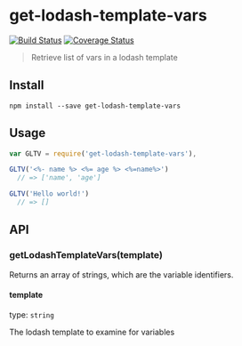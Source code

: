 # get-lodash-template-vars
[![Build Status](https://travis-ci.org/paytm/get-lodash-template-vars.svg?branch=master)](https://travis-ci.org/paytm/lgr)
[![Coverage Status](https://coveralls.io/repos/github/paytm/get-lodash-template-vars/badge.svg?branch=master)](https://coveralls.io/github/paytm/get-lodash-template-vars?branch=master)

> Retrieve list of vars in a lodash template

## Install
```
npm install --save get-lodash-template-vars
```

## Usage
```javascript
var GLTV = require('get-lodash-template-vars'),

GLTV('<%- name %> <%= age %> <%=name%>')
  // => ['name', 'age']

GLTV('Hello world!')
  // => []
```


## API

### getLodashTemplateVars(template)
Returns an array of strings, which are the variable identifiers.

#### template
type: `string`

The lodash template to examine for variables
